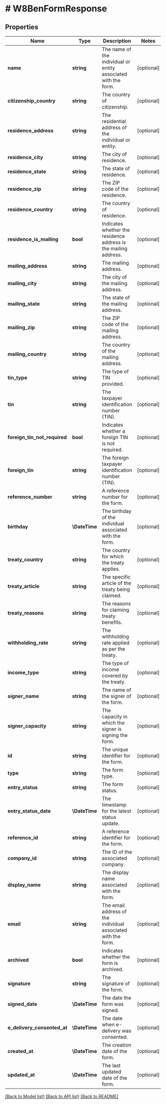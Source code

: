 # # W8BenFormResponse

## Properties

Name | Type | Description | Notes
------------ | ------------- | ------------- | -------------
**name** | **string** | The name of the individual or entity associated with the form. | [optional]
**citizenship_country** | **string** | The country of citizenship. | [optional]
**residence_address** | **string** | The residential address of the individual or entity. | [optional]
**residence_city** | **string** | The city of residence. | [optional]
**residence_state** | **string** | The state of residence. | [optional]
**residence_zip** | **string** | The ZIP code of the residence. | [optional]
**residence_country** | **string** | The country of residence. | [optional]
**residence_is_mailing** | **bool** | Indicates whether the residence address is the mailing address. | [optional]
**mailing_address** | **string** | The mailing address. | [optional]
**mailing_city** | **string** | The city of the mailing address. | [optional]
**mailing_state** | **string** | The state of the mailing address. | [optional]
**mailing_zip** | **string** | The ZIP code of the mailing address. | [optional]
**mailing_country** | **string** | The country of the mailing address. | [optional]
**tin_type** | **string** | The type of TIN provided. | [optional]
**tin** | **string** | The taxpayer identification number (TIN). | [optional]
**foreign_tin_not_required** | **bool** | Indicates whether a foreign TIN is not required. | [optional]
**foreign_tin** | **string** | The foreign taxpayer identification number (TIN). | [optional]
**reference_number** | **string** | A reference number for the form. | [optional]
**birthday** | **\DateTime** | The birthday of the individual associated with the form. | [optional]
**treaty_country** | **string** | The country for which the treaty applies. | [optional]
**treaty_article** | **string** | The specific article of the treaty being claimed. | [optional]
**treaty_reasons** | **string** | The reasons for claiming treaty benefits. | [optional]
**withholding_rate** | **string** | The withholding rate applied as per the treaty. | [optional]
**income_type** | **string** | The type of income covered by the treaty. | [optional]
**signer_name** | **string** | The name of the signer of the form. | [optional]
**signer_capacity** | **string** | The capacity in which the signer is signing the form. | [optional]
**id** | **string** | The unique identifier for the form. | [optional]
**type** | **string** | The form type. | [optional]
**entry_status** | **string** | The form status. | [optional]
**entry_status_date** | **\DateTime** | The timestamp for the latest status update. | [optional]
**reference_id** | **string** | A reference identifier for the form. | [optional]
**company_id** | **string** | The ID of the associated company. | [optional]
**display_name** | **string** | The display name associated with the form. | [optional]
**email** | **string** | The email address of the individual associated with the form. | [optional]
**archived** | **bool** | Indicates whether the form is archived. | [optional]
**signature** | **string** | The signature of the form. | [optional]
**signed_date** | **\DateTime** | The date the form was signed. | [optional]
**e_delivery_consented_at** | **\DateTime** | The date when e-delivery was consented. | [optional]
**created_at** | **\DateTime** | The creation date of the form. | [optional]
**updated_at** | **\DateTime** | The last updated date of the form. | [optional]

[[Back to Model list]](../../../README.md#models) [[Back to API list]](../../../README.md#endpoints) [[Back to README]](../../../README.md)
